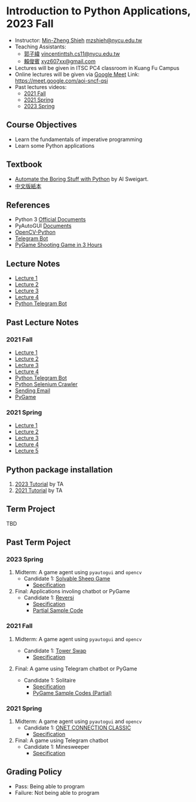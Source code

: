 # Introduction to Python Applications, 2023 Fall

+   Instructor: [Min-Zheng Shieh](mailto:mzshieh@nycu.edu.tw) mzshieh@nycu.edu.tw
+   Teaching Assistants: 
    +   [郭子緯](mailto:vincentinttsh.cs11@nycu.edu.tw) vincentinttsh.cs11@nycu.edu.tw
    +   [賴俊賓](mailto:xyz607xx@gmail.com) xyz607xx@gmail.com
+   Lectures will be given in ITSC PC4 classroom in Kuang Fu Campus 
+   Online lectures will be given via [Google Meet](https://meet.google.com/aoi-sncf-qsi) Link: https://meet.google.com/aoi-sncf-qsi
+   Past lectures videos: 
    +   [2021 Fall](https://drive.google.com/drive/folders/1TJVaP-GDk_hkYjBK3LdRje6qt5boBvbJ?usp=share_link)
    +   [2021 Spring](https://drive.google.com/drive/folders/1ghhUlDLR1ZeCdtDYB7TTtMsLBdu9hc1J?usp=share_link)
    +   [2023 Spring](https://drive.google.com/drive/folders/1bWFLtJKmNLFOHSCY3CkrvL2fvI-dsmPL?usp=share_link)

## Course Objectives

+   Learn the fundamentals of imperative programming
+   Learn some Python applications

## Textbook 
+   [Automate the Boring Stuff with Python](https://automatetheboringstuff.com/) by Al Sweigart.
+   [中文版紙本](https://www.tenlong.com.tw/products/9789865025977)

## References
+   Python 3 [Official Documents](https://docs.python.org/3/)
+   PyAutoGUI [Documents](https://pyautogui.readthedocs.io/en/latest/)
+   [OpenCV-Python](https://docs.opencv.org/master/d6/d00/tutorial_py_root.html)
+	[Telegram Bot](https://telegram.org/)
+	[PyGame Shooting Game in 3 Hours](https://www.youtube.com/watch?v=61eX0bFAsYs)  

## Lecture Notes

+ [Lecture 1](https://hackmd.io/@truckski/B1oHHMipj)
+ [Lecture 2](https://hackmd.io/@truckski/S1I7Tcp0s)
+ [Lecture 3](https://hackmd.io/@truckski/B1642IYg3)
+ [Lecture 4](https://hackmd.io/@truckski/Hk5kyKvQ2)
+ [Python Telegram Bot](https://hackmd.io/@truckski/SJkxm2gV3)

## Past Lecture Notes

### 2021 Fall
+ [Lecture 1](https://hackmd.io/@truckski/HyEQXm6G_)
+ [Lecture 2](https://hackmd.io/@truckski/BkEgP7IQ_)
+ [Lecture 3](https://hackmd.io/@truckski/HkdMqaGSO)
+ [Lecture 4](https://hackmd.io/@truckski/SkBEZnPPO)
+ [Python Telegram Bot](https://hackmd.io/@yuchingtw/SJ1eDyVw_)
+ [Python Selenium Crawler](https://hackmd.io/@yuchingtw/BkUXN_v_u)
+ [Sending Email](https://hackmd.io/@truckski/SkIz9uDjd)
+ [PyGame](https://github.com/LeeLin2602/PyGame_Tutorial/)

### 2021 Spring
+ [Lecture 1](https://hackmd.io/s/rJ6hmNpUN)
+ [Lecture 2](https://hackmd.io/s/ByMfXEPDN)
+ [Lecture 3](https://hackmd.io/s/HJmvTOrcV)
+ [Lecture 4](https://hackmd.io/s/S17MXDc3N)
+ [Lecture 5](https://hackmd.io/@BpUgvpG2TZy_PvDRF1bwvw/B1SFdDye4?type=view)

## Python package installation

1. [2023 Tutorial](https://hackmd.io/@vincentinttsh/Skl8K-BmAj) by TA
2. [2021 Tutorial](https://hackmd.io/@yuchingtw/S17rgKqfO) by TA

## Term Project

TBD

## Past Term Poject

### 2023 Spring

1. Midterm: A game agent using `pyautogui` and `opencv`
    + Candidate 1: [Solvable Sheep Game](https://solvable-sheep-game.streakingman.com/)
        - [Specification](https://hackmd.io/@truckski/r181LkDy3)
2. Final: Applications involing chatbot or PyGame
    + Candidate 1: [Reversi](https://en.wikipedia.org/wiki/Reversi)
        - [Specification](https://hackmd.io/@truckski/BJ_l615N2)
        - [Partial Sample Code](final_project_sample_code_1.py)

### 2021 Fall

1. Midterm: A game agent using `pyautogui` and `opencv`
    + Candidate 1: [Tower Swap](https://www.crazygames.com/game/tower-swap)
        - [Specification](https://hackmd.io/@yuchingtw/SyG_dtHIF)

2. Final: A game using Telegram chatbot or PyGame
    + Candidate 1: Solitaire
        - [Specification](https://hackmd.io/@yuchingtw/HJGOSZyqK)
        - [PyGame Sample Codes (Partial)](https://hackmd.io/@truckski/H1Wn325oF)  

### 2021 Spring

1. Midterm: A game agent using `pyautogui` and `opencv`
    + Candidate 1: [ONET CONNECTION CLASSIC](https://html5games.com/Game/Onet-Connect-Classic/d6173a60-1b41-4b34-b4c3-aa4c5fc9ce35)
        - [Specification](https://hackmd.io/xpfE8ikzSES4fBQjM6zeBw)
2. Final: A game using Telegram chatbot
    + Candidate 1: Minesweeper
        - [Specification](https://hackmd.io/MGIfqtWMQ2CM9kNJNY5dmQ)

## Grading Policy

+   Pass: Being able to program
+   Failure: Not being able to program
